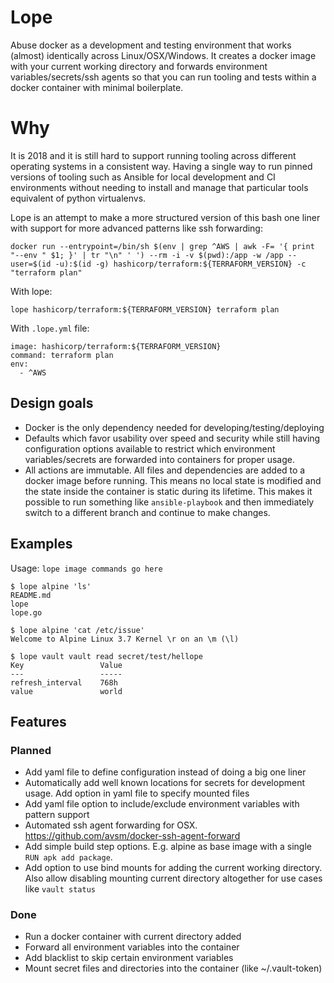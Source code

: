 # Lope

Abuse docker as a development and testing environment that works (almost) identically across Linux/OSX/Windows. It creates a docker image with your current working directory and forwards environment variables/secrets/ssh agents so that you can run tooling and tests within a docker container with minimal boilerplate. 

# Why

It is 2018 and it is still hard to support running tooling across different operating systems in a consistent way. Having a single way to run pinned versions of tooling such as Ansible for local development and CI environments without needing to install and manage that particular tools equivalent of python virtualenvs. 

Lope is an attempt to make a more structured version of this bash one liner with support for more advanced patterns like ssh forwarding:
```
docker run --entrypoint=/bin/sh $(env | grep ^AWS | awk -F= '{ print "--env " $1; }' | tr "\n" ' ') --rm -i -v $(pwd):/app -w /app --user=$(id -u):$(id -g) hashicorp/terraform:${TERRAFORM_VERSION} -c "terraform plan"
```
With lope:
```
lope hashicorp/terraform:${TERRAFORM_VERSION} terraform plan
```

With `.lope.yml` file:
```
image: hashicorp/terraform:${TERRAFORM_VERSION}
command: terraform plan
env:
  - ^AWS
``` 

## Design goals

* Docker is the only dependency needed for developing/testing/deploying
* Defaults which favor usability over speed and security while still having configuration options available to restrict which environment variables/secrets are forwarded into containers for proper usage. 
* All actions are immutable. All files and dependencies are added to a docker image before running. This means no local state is modified and the state inside the container is static during its lifetime. This makes it possible to run something like `ansible-playbook` and then immediately switch to a different branch and continue to make changes.

## Examples

Usage: `lope image commands go here`

```
$ lope alpine 'ls'
README.md
lope
lope.go
```
```
$ lope alpine 'cat /etc/issue'
Welcome to Alpine Linux 3.7 Kernel \r on an \m (\l)
```
```
$ lope vault vault read secret/test/hellope
Key                 Value
---                 -----
refresh_interval    768h
value               world
```

## Features

### Planned

* Add yaml file to define configuration instead of doing a big one liner
* Automatically add well known locations for secrets for development usage. Add option in yaml file to specify mounted files
* Add yaml file option to include/exclude environment variables with pattern support
* Automated ssh agent forwarding for OSX. https://github.com/avsm/docker-ssh-agent-forward
* Add simple build step options. E.g. alpine as base image with a single `RUN apk add package`. 
* Add option to use bind mounts for adding the current working directory. Also allow disabling mounting current directory altogether for use cases like `vault status`

### Done

* Run a docker container with current directory added
* Forward all environment variables into the container
* Add blacklist to skip certain environment variables
* Mount secret files and directories into the container (like ~/.vault-token)